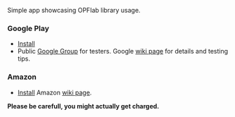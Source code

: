 Simple app showcasing OPFIab library usage.

### Google Play
* [Install](https://play.google.com/store/apps/details?id=org.onepf.opfiab.trivialdrive)
* Public [Google Group](https://groups.google.com/forum/#!members/opfiab_testers) for testers.
Google [wiki page](https://github.com/onepf/OPFIab/wiki/Google) for details and testing tips.

### Amazon
* [Install](http://www.amazon.com/OPF-Test-Account-OPFIab-Trivial/dp/B00W9TY70E)
Amazon [wiki page](https://github.com/onepf/OPFIab/wiki/Amazon).

**Please be carefull, you might actually get charged.**

